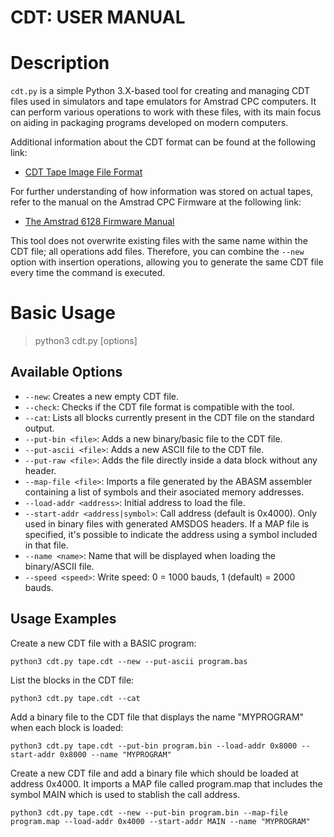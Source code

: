 CDT: USER MANUAL
================

# Description
`cdt.py` is a simple Python 3.X-based tool for creating and managing CDT files used in simulators and tape emulators for Amstrad CPC computers. It can perform various operations to work with these files, with its main focus on aiding in packaging programs developed on modern computers.

Additional information about the CDT format can be found at the following link:
- [CDT Tape Image File Format](https://www.cpcwiki.eu/index.php/Format:CDT_tape_image_file_format)

For further understanding of how information was stored on actual tapes, refer to the manual on the Amstrad CPC Firmware at the following link:
- [The Amstrad 6128 Firmware Manual](https://archive.org/details/SOFT968TheAmstrad6128FirmwareManual)

This tool does not overwrite existing files with the same name within the CDT file; all operations add files. Therefore, you can combine the `--new` option with insertion operations, allowing you to generate the same CDT file every time the command is executed.

# Basic Usage

> python3 cdt.py <cdtfile> [options]

## Available Options
- `--new`: Creates a new empty CDT file.
- `--check`: Checks if the CDT file format is compatible with the tool.
- `--cat`: Lists all blocks currently present in the CDT file on the standard output.
- `--put-bin <file>`: Adds a new binary/basic file to the CDT file.
- `--put-ascii <file>`: Adds a new ASCII file to the CDT file.
- `--put-raw <file>`: Adds the file directly inside a data block without any header.
- `--map-file <file>`: Imports a file generated by the ABASM assembler containing a list of symbols and their asociated memory addresses.
- `--load-addr <address>`: Initial address to load the file.
- `--start-addr <address|symbol>`: Call address (default is 0x4000). Only used in binary files with generated AMSDOS headers. If a MAP file is specified, it's possible to indicate the address using a symbol included in that file.
- `--name <name>`: Name that will be displayed when loading the binary/ASCII file.
- `--speed <speed>`: Write speed: 0 = 1000 bauds, 1 (default) = 2000 bauds.

## Usage Examples

Create a new CDT file with a BASIC program:

```
python3 cdt.py tape.cdt --new --put-ascii program.bas
```

List the blocks in the CDT file:

```
python3 cdt.py tape.cdt --cat
```

Add a binary file to the CDT file that displays the name "MYPROGRAM" when each block is loaded:

```
python3 cdt.py tape.cdt --put-bin program.bin --load-addr 0x8000 --start-addr 0x8000 --name "MYPROGRAM"
```

Create a new CDT file and add a binary file which should be loaded at address 0x4000. It imports a MAP file called program.map that includes the symbol MAIN which is used to stablish the call address.

```
python3 cdt.py tape.cdt --new --put-bin program.bin --map-file program.map --load-addr 0x4000 --start-addr MAIN --name "MYPROGRAM"
```
